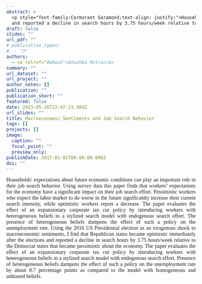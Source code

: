 ```yaml
---
abstract: >
  <p style="font-family:Cormorant Garamond;text-align: justify;">Households' expectations about future economic conditions can play an important role in their job search behavior. Using survey data this paper finds that workers’ expectations for the economy have a significant impact on their job search effort. Pessimistic workers who expect the labor market to do worse in the future significantly increase their current search intensity, while optimistic workers report a decrease. The paper evaluates the effect of an expansionary corporate tax cut policy by introducing workers with heterogeneous beliefs to a stylized search model with endogenous search effort. The presence of heterogeneous beliefs dampens the effect of such a policy on the unemployment rate. Using the 2016 US Presidential election as an exogenous shock to macroeconomic sentiments, I find that Republican states became optimistic immediately after the elections
  and reported a decline in search hours by 3.75 hours/week relative to the Democrat states that became pessimistic about the economy. The paper evaluates the effect of an expansionary corporate tax cut policy by introducing workers with heterogeneous beliefs in a stylized search model with endogenous search effort. Presence of heterogeneous beliefs dampens the effect of such a policy on the unemployment rate by about 0.7 percentage points as compared to the model with homogeneous and unbiased beliefs. </p>
draft: false
slides: ""
url_pdf: ""
# publication_types:
#  - "3"
authors:
  - <a relref="#about">Anushka Mitra</a>
summary: ""
url_dataset: ""
url_project: ""
author_notes: []
publication: ""
publication_short: ""
featured: false
date: 2023-05-26T22:47:23.504Z
url_slides: ""
title: Macroeconomic Sentiments and Job Search Behavior
tags: []
projects: []
image:
  caption: ""
  focal_point: ""
  preview_only: 
publishDate: 2017-01-01T00:00:00.000Z
doi: ""
---
```

 <p style="font-family:Cormorant Garamond;text-align: justify;">Households' expectations about future economic conditions can play an important role in their job search behavior. Using survey data this paper finds that workers’ expectations for the economy have a significant impact on their job search effort. Pessimistic workers who expect the labor market to do worse in the future significantly increase their current search intensity, while optimistic workers report a decrease. The paper evaluates the effect of an expansionary corporate tax cut policy by introducing workers with heterogeneous beliefs to a stylized search model with endogenous search effort. The presence of heterogeneous beliefs dampens the effect of such a policy on the unemployment rate. Using the 2016 US Presidential election as an exogenous shock to macroeconomic sentiments, I find that Republican states became optimistic immediately after the elections
  and reported a decline in search hours by 3.75 hours/week relative to the Democrat states that became pessimistic about the economy. The paper evaluates the effect of an expansionary corporate tax cut policy by introducing workers with heterogeneous beliefs in a stylized search model with endogenous search effort. Presence of heterogeneous beliefs dampens the effect of such a policy on the unemployment rate by about 0.7 percentage points as compared to the model with homogeneous and unbiased beliefs. </p>
